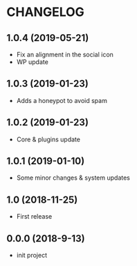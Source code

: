 # CHANGELOG

## 1.0.4 (2019-05-21)

  - Fix an alignment in the social icon
  - WP update

## 1.0.3 (2019-01-23)

  - Adds a honeypot to avoid spam

## 1.0.2 (2019-01-23)

  - Core & plugins update

## 1.0.1 (2019-01-10)

  - Some minor changes & system updates

## 1.0 (2018-11-25)

  - First release

## 0.0.0 (2018-9-13)

  - init project
